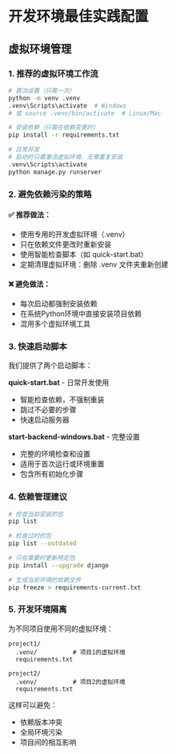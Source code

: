 # 开发环境最佳实践配置

## 虚拟环境管理

### 1. 推荐的虚拟环境工作流

```bash
# 首次设置（只需一次）
python -m venv .venv
.venv\Scripts\activate  # Windows
# 或 source .venv/bin/activate  # Linux/Mac

# 安装依赖（只需在依赖变更时）
pip install -r requirements.txt

# 日常开发
# 启动时只需激活虚拟环境，无需重复安装
.venv\Scripts\activate
python manage.py runserver
```

### 2. 避免依赖污染的策略

#### ✅ 推荐做法：
- 使用专用的开发虚拟环境（.venv）
- 只在依赖文件更改时重新安装
- 使用智能检查脚本（如 quick-start.bat）
- 定期清理虚拟环境：删除 .venv 文件夹重新创建

#### ❌ 避免做法：
- 每次启动都强制安装依赖
- 在系统Python环境中直接安装项目依赖
- 混用多个虚拟环境工具

### 3. 快速启动脚本

我们提供了两个启动脚本：

**quick-start.bat** - 日常开发使用
- 智能检查依赖，不强制重装
- 跳过不必要的步骤
- 快速启动服务器

**start-backend-windows.bat** - 完整设置
- 完整的环境检查和设置
- 适用于首次运行或环境重置
- 包含所有初始化步骤

### 4. 依赖管理建议

```bash
# 检查当前安装的包
pip list

# 检查过时的包
pip list --outdated

# 只在需要时更新特定包
pip install --upgrade django

# 生成当前环境的依赖文件
pip freeze > requirements-current.txt
```

### 5. 开发环境隔离

为不同项目使用不同的虚拟环境：
```
project1/
  .venv/          # 项目1的虚拟环境
  requirements.txt
  
project2/
  .venv/          # 项目2的虚拟环境  
  requirements.txt
```

这样可以避免：
- 依赖版本冲突
- 全局环境污染
- 项目间的相互影响